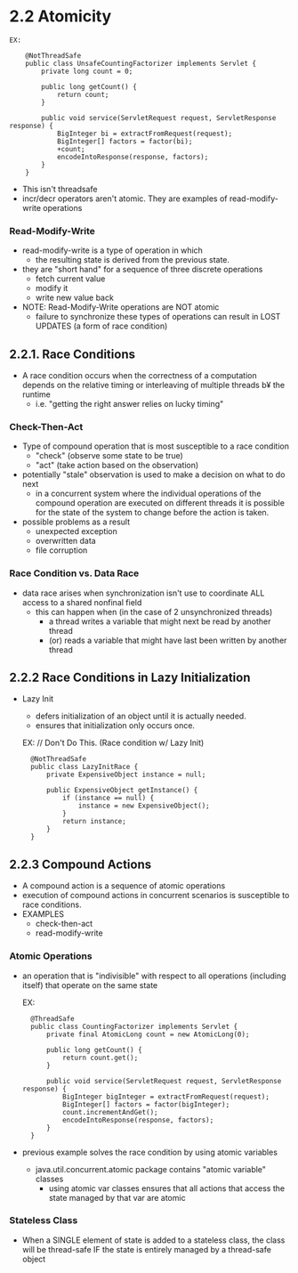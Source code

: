 # 2.2 Atomicity

    EX: 
    
        @NotThreadSafe
        public class UnsafeCountingFactorizer implements Servlet {
            private long count = 0;
            
            public long getCount() {
                return count;
            }
            
            public void service(ServletRequest request, ServletResponse response) {
                BigInteger bi = extractFromRequest(request);
                BigInteger[] factors = factor(bi);
                +count;
                encodeIntoResponse(response, factors);
            }
        }
    
- This isn't threadsafe
- incr/decr operators aren't atomic. They are examples of
read-modify-write operations

### Read-Modify-Write
- read-modify-write is a type of operation in which 
    - the resulting state is derived from the previous state. 
- they are "short hand" for a sequence of three discrete operations
    - fetch current value
    - modify it
    - write new value back
- NOTE: Read-Modify-Write operations are NOT atomic
    - failure to synchronize these types of operations can result in 
    LOST UPDATES (a form of race condition)

## 2.2.1. Race Conditions
- A race condition occurs when the correctness of a computation depends on 
the relative timing or interleaving of multiple threads b¥ the runtime
    - i.e. "getting the right answer relies on lucky timing"
    
### Check-Then-Act
- Type of compound operation that is most susceptible to a race condition 
    - "check" (observe some state to be true)
    - "act" (take action based on the observation)
- potentially "stale" observation is used to make a decision on what to do
next
    - in a concurrent system where the individual operations of the compound operation are executed on 
    different threads it is possible for the state of the system to change before the action is taken.
- possible problems as a result
    - unexpected exception
    - overwritten data
    - file corruption
    
### Race Condition vs. Data Race
- data race arises when synchronization isn't use to coordinate ALL access to a shared nonfinal field
    - this can happen when (in the case of 2 unsynchronized threads)
        - a thread writes a variable that might next be read by another thread
        - (or) reads a variable that might have last been written by another thread
    
## 2.2.2 Race Conditions in Lazy Initialization
- Lazy Init
    - defers initialization of an object until it is actually needed.
    - ensures that initialization only occurs once. 
    
    
    EX:
        // Don't Do This. (Race condition w/ Lazy Init) 
        
        @NotThreadSafe
        public class LazyInitRace {
            private ExpensiveObject instance = null;
            
            public ExpensiveObject getInstance() {
                if (instance == null) {
                    instance = new ExpensiveObject();
                }
                return instance;
            }
        }
        
## 2.2.3 Compound Actions
- A compound action is a sequence of atomic operations
- execution of compound actions in concurrent scenarios is susceptible to race conditions.
- EXAMPLES
    - check-then-act
    - read-modify-write

### Atomic Operations
- an operation that is "indivisible" with respect to all operations (including itself) that operate
on the same state


    EX:
    
        @ThreadSafe
        public class CountingFactorizer implements Servlet {
            private final AtomicLong count = new AtomicLong(0);
            
            public long getCount() {
                return count.get();
            }
            
            public void service(ServletRequest request, ServletResponse response) {
                BigInteger bigInteger = extractFromRequest(request);
                BigInteger[] factors = factor(bigInteger);
                count.incrementAndGet();
                encodeIntoResponse(response, factors);
            }
        }
        
- previous example solves the race condition by using atomic variables
    - java.util.concurrent.atomic package contains "atomic variable" classes
        - using atomic var classes ensures that all actions that access the state managed by that var
        are atomic

### Stateless Class
- When a SINGLE element of state is added to a stateless class, the class will be thread-safe IF
the state is entirely managed by a thread-safe object

